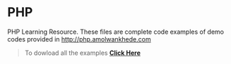 PHP
====

PHP Learning Resource.
These files are complete code examples of demo codes provided in http://php.amolwankhede.com

> To dowload all the examples
> **[Click Here](https://github.com/Amol-Wankhede/html/archive/master.zip)**